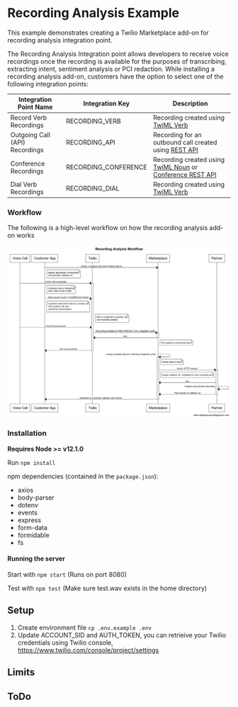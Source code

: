 # Recording Analysis Example

This example demonstrates creating a Twilio Marketplace add-on for recording analysis integration point. 

The Recording Analysis Integration point allows developers to receive voice recordings once the recording is available for the purposes of transcribing, extracting intent, sentiment analysis or PCI redaction. While installing a recording analysis add-on, customers have the option to select one of the following integration points:


|Integration Point Name|Integration Key|Description|
|---|---|---|
|Record Verb Recordings|RECORDING_VERB|Recording created using [TwiML <Record> Verb](https://www.twilio.com/docs/voice/twiml/record)|
|Outgoing Call (API) Recordings|RECORDING_API|Recording for an outbound call created using [REST API](https://www.twilio.com/docs/voice/api/call-resource#create-a-call-resource)|
|Conference Recordings|RECORDING_CONFERENCE|Recording created using [TwiML <Conference> Noun](https://www.twilio.com/docs/voice/twiml/conference#record) or [Conference REST API](https://www.twilio.com/docs/voice/api/conference-participant-resource#create-a-participant)|
|Dial Verb Recordings|RECORDING_DIAL|Recording created using [TwiML <Dial> Verb](https://www.twilio.com/docs/voice/twiml/dial#record)|

### Workflow

The following is a high-level workflow on how the recording analysis add-on works

![Recording Analysis Workflow](./Recording_Analysis_Workflow.png)

### Installation

**Requires Node >= v12.1.0**

Run `npm install`

npm dependencies (contained in the `package.json`):

* axios
* body-parser
* dotenv
* events
* express
* form-data
* formidable
* fs

#### Running the server

Start with `npm start` (Runs on port 8080)

Test with `npm test` (Make sure test.wav exists in the home directory)

## Setup

1. Create environment file `cp .env.example .env`
2. Update ACCOUNT_SID and AUTH_TOKEN, you can retrieive your Twilio credentials using Twilio console, https://www.twilio.com/console/project/settings

## Limits

## ToDo

